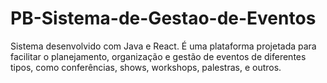# PB-Sistema-de-Gestao-de-Eventos
Sistema desenvolvido com Java e React. É uma plataforma projetada para facilitar o planejamento, organização e gestão de eventos de diferentes tipos, como conferências, shows, workshops, palestras, e outros. 
